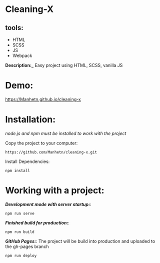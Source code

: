 # Cleaning-X

## tools:
- HTML
- SCSS
- JS
- Webpack

**Description:_** Easy project using HTML, SCSS, vanilla JS

# Demo:

https://Manhetn.github.io/cleaning-x

# Installation:
_node.js and npm must be installed to work with the project_

Copy the project to your computer:

```
https://github.com/Manhetn/cleaning-x.git
```

Install Dependencies:

```
npm install
```

# Working with a project:

**_Development mode with server startup:_**:

```
npm run serve
```

**_Finished build for production:_**: 

```
npm run build
```

**_GitHub Pages:_**:  The project will be build into production and uploaded to the gh-pages branch

```
npm run deploy
```
